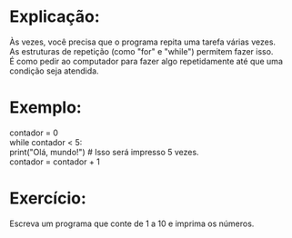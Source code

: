 # Explicação:
Às vezes, você precisa que o programa repita uma tarefa várias vezes. <br /> 
As estruturas de repetição (como "for" e "while") permitem fazer isso. <br /> 
É como pedir ao computador para fazer algo repetidamente até que uma condição seja atendida.<br /> 

# Exemplo:
contador = 0<br /> 
while contador < 5:<br /> 
    print("Olá, mundo!")  # Isso será impresso 5 vezes.<br /> 
    contador = contador + 1<br /> 

# Exercício:
Escreva um programa que conte de 1 a 10 e imprima os números.
